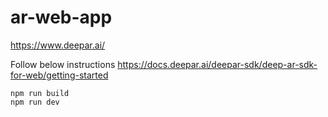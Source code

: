 # ar-web-app

https://www.deepar.ai/

Follow below instructions 
https://docs.deepar.ai/deepar-sdk/deep-ar-sdk-for-web/getting-started

```
npm run build
npm run dev
```
